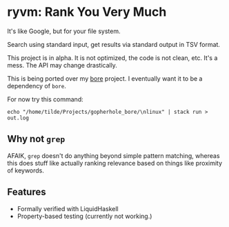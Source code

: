 # ryvm: Rank You Very Much

It's like Google, but for your file system.

Search using standard input, get results via standard output in TSV format.

This project is in alpha. It is not optimized, the code is not clean, etc. It's a mess. The API may change drastically.

This is being ported over my [bore](https://github.com/someodd/bore) project. I eventually want it to be a dependency of `bore`.

For now try this command:

```
echo "/home/tilde/Projects/gopherhole_bore/\nlinux" | stack run > out.log
```

## Why not `grep`

AFAIK, `grep` doesn't do anything beyond simple pattern matching, whereas this does stuff like actually ranking relevance based on things like proximity of keywords.

## Features

* Formally verified with LiquidHaskell
* Property-based testing (currently not working.)